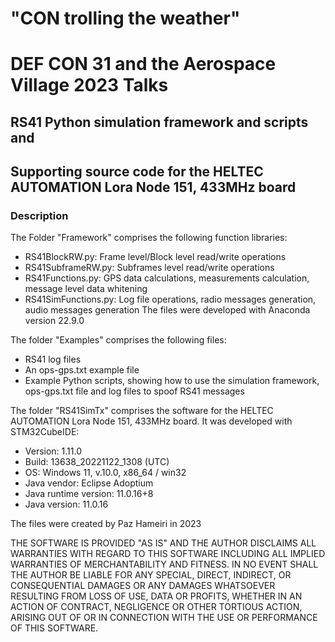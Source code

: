 # "CON trolling the weather"
# DEF CON 31 and the Aerospace Village 2023 Talks

## RS41 Python simulation framework and scripts and

## Supporting source code for the HELTEC AUTOMATION Lora Node 151, 433MHz board

### Description
The Folder "Framework" comprises the following function libraries:
  - RS41BlockRW.py: Frame level/Block level read/write operations
  - RS41SubframeRW.py: Subframes level read/write operations
  - RS41Functions.py: GPS data calculations, measurements calculation, message level data whitening
  - RS41SimFunctions.py: Log file operations, radio messages generation, audio messages generation
The files were developed with Anaconda version 22.9.0

The folder "Examples" comprises the following files:
  - RS41 log files
  - An ops-gps.txt example file
  - Example Python scripts, showing how to use the simulation framework, ops-gps.txt file and log files to spoof RS41 messages

The folder "RS41SimTx" comprises the software for the HELTEC AUTOMATION Lora Node 151, 433MHz board.
It was developed with STM32CubeIDE:
  - Version: 1.11.0
  - Build: 13638_20221122_1308 (UTC)
  - OS: Windows 11, v.10.0, x86_64 / win32
  - Java vendor: Eclipse Adoptium
  - Java runtime version: 11.0.16+8
  - Java version: 11.0.16


The files were created by Paz Hameiri in 2023

THE SOFTWARE IS PROVIDED "AS IS" AND THE AUTHOR DISCLAIMS ALL
WARRANTIES WITH REGARD TO THIS SOFTWARE INCLUDING ALL IMPLIED
WARRANTIES OF MERCHANTABILITY AND FITNESS. IN NO EVENT SHALL
THE AUTHOR BE LIABLE FOR ANY SPECIAL, DIRECT, INDIRECT, OR
CONSEQUENTIAL DAMAGES OR ANY DAMAGES WHATSOEVER RESULTING FROM
LOSS OF USE, DATA OR PROFITS, WHETHER IN AN ACTION OF CONTRACT,
NEGLIGENCE OR OTHER TORTIOUS ACTION, ARISING OUT OF OR IN
CONNECTION WITH THE USE OR PERFORMANCE OF THIS SOFTWARE.
